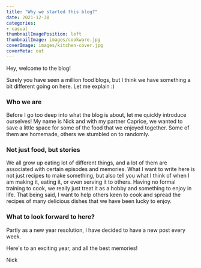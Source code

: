 ```yaml
---
title: "Why we started this blog?"
date: 2021-12-30
categories:
- casual
thumbnailImagePosition: left
thumbnailImage: images/cookware.jpg
coverImage: images/kitchen-cover.jpg
coverMeta: out
---
```


Hey, welcome to the blog!

Surely you have seen a million food blogs, but I think we have something a bit different going on here. Let me explain :)

### Who we are

Before I go too deep into what the blog is about, let me quickly introduce ourselves! My name is Nick and with my partner Caprice, we wanted to save a little space for some of the food that we enjoyed together. Some of them are homemade, others we stumbled on to randomly. 

### Not just food, but stories

We all grow up eating lot of different things, and a lot of them are associated with certain episodes and memories. What I want to write here is not just recipes to make something, but also tell you what I think of when I am making it, eating it, or even serving it to others. Having no formal training to cook, we really just treat it as a hobby and something to enjoy in life. That being said, I want to help others keen to cook and spread the recipes of many delicious dishes that we have been lucky to enjoy. 

### What to look forward to here?

Partly as a new year resolution, I have decided to have a new post every week. 

Here's to an exciting year, and all the best memories!

Nick